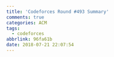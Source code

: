 ```yaml
---
title: 'Codeforces Round #493 Summary'
comments: true
categories: ACM
tags:
  - codeforces
abbrlink: 96fa61b
date: 2018-07-21 22:07:54
---
```


